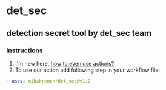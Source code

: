 # det_sec
## detection secret tool by det_sec team
### Instructions
1) I'm new here, [how to even use actions?](https://docs.github.com/en/actions/quickstart)
2) To use our action add following step in your workflow file:
```yaml
- uses: mihakremen/det_sec@v1.2
```
